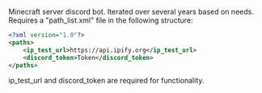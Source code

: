 Minecraft server discord bot. Iterated over several years based on needs. Requires a "path_list.xml" file in the following structure:

```xml
<?xml version="1.0"?>
<paths>
    <ip_test_url>https://api.ipify.org</ip_test_url>
    <discord_token>Token</discord_token>
</paths>
```

ip_test_url and discord_token are required for functionality.
